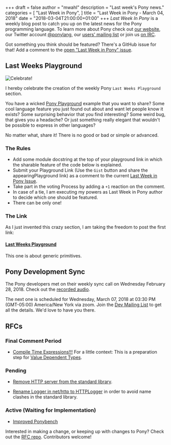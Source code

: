 +++
draft = false
author = "mwahl"
description = "Last week's Pony news."
categories = [
    "Last Week in Pony",
]
title = "Last Week in Pony - March 04, 2018"
date = "2018-03-04T21:00:00+01:00"
+++
_Last Week In Pony_ is a weekly blog post to catch you up on the latest news for the Pony programming language. To learn more about Pony check out [our website](ponylang.io), our Twitter account [@ponylang](https://twitter.com/ponylang), our [users' mailing list](https://pony.groups.io/g/user) or join us [on IRC](https://webchat.freenode.net/?channels=%23ponylang). 

Got something you think should be featured? There's a GitHub issue for that! Add a comment to the [open "Last Week in Pony" issue](https://github.com/ponylang/ponylang.github.io/issues?q=is%3Aissue+is%3Aopen+label%3Alast-week-in-pony).
<!--more-->

## Last Weeks Playground

![Celebrate!](https://media.giphy.com/media/nHfltKkjPIC4/giphy.gif)

I hereby celebrate the creation of the weekly Pony `Last Weeks Playground` section. 

You have a wicked [Pony Playground](https://playground.ponylang.org) example that you want to share? Some cool language feature you just found out about and want let people know it exists? Some surprising behavior that you find interesting? Some weird bug, that gives you a headache? Or just something really elegant that wouldn't be possible to express in other languages? 

No matter what, share it! There is no good or bad or simple or advanced. 

### The Rules

* Add some module docstring at the top of your playground link in which the sharable feature of the code below is explained.
* Submit your Playground Link (Use the `Gist` button and share the appearingPlayground link) as a comment to the current [Last Week in Pony Issue](https://github.com/ponylang/ponylang.github.io/issues?q=is%3Aissue+is%3Aopen+label%3Alast-week-in-pony).
* Take part in the voting Process by adding a `+1` reaction on the comment.
* In case of a tie, I am executing my powers as Last Week in Pony author to decide which one should be featured.
* There can be only one!

### The Link

As I just invented this crazy section, I am taking the freedom to post the first link:

#### [Last Weeks Playground](http://playground.ponylang.org/?gist=0e31414bb350a315509df5c08850618f)

This one is about generic primitives.

## Pony Development Sync

The Pony developers met on their weekly sync call on Wednesday February 28, 2018. Check out the [recorded audio](https://pony.groups.io/g/dev/files/Pony%20Sync/2018_02_28).

The next one is scheduled for Wednesday, March 07, 2018 at 03:30 PM (GMT-05:00) America/New York via zoom. Join the [Dev Mailing List](https://pony.groups.io/g/dev) to get all the details. We'd love to have you there.


## RFCs

### Final Comment Period

- [Compile Time Expressions!!!](https://github.com/ponylang/rfcs/pull/120) For a little context: This is a preparation step for [Value Dependent Types](https://vimeo.com/175746403).

### Pending

- [Remove HTTP server from the standard library](https://github.com/ponylang/rfcs/pull/117).

- [Rename Logger in net/http to HTTPLogger](https://github.com/ponylang/rfcs/pull/116) in order to avoid name clashes in the standard library.

### Active (Waiting for Implementation)

- [Improved Ponybench](https://github.com/ponylang/rfcs/pull/119)


Interested in making a change, or keeping up with changes to Pony? Check out the [RFC repo](https://github.com/ponylang/rfcs). Contributors welcome!

